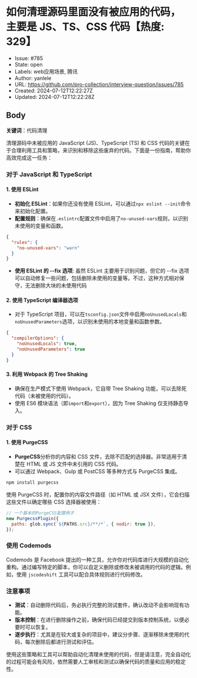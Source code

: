 # 如何清理源码里面没有被应用的代码， 主要是 JS、TS、CSS 代码【热度: 329】

- Issue: #785
- State: open
- Labels: web应用场景, 腾讯
- Author: yanlele
- URL: https://github.com/pro-collection/interview-question/issues/785
- Created: 2024-07-12T12:22:27Z
- Updated: 2024-07-12T12:22:28Z

## Body

**关键词**：代码清理

清理源码中未被应用的 JavaScript (JS)、TypeScript (TS) 和 CSS 代码的关键在于合理利用工具和策略，来识别和移除这些废弃的代码。下面是一份指南，帮助你高效完成这一任务：

### 对于 JavaScript 和 TypeScript

#### 1. 使用 ESLint

- **初始化 ESLint**：如果你还没有使用 ESLint，可以通过`npx eslint --init`命令来初始化配置。
- **配置规则**：确保在`.eslintrc`配置文件中启用了`no-unused-vars`规则，以识别未使用的变量和函数。

```json
{
  "rules": {
    "no-unused-vars": "warn"
  }
}
```

- **使用 ESLint 的 --fix 选项**: 虽然 ESLint 主要用于识别问题，但它的 --fix 选项可以自动修复一些问题，包括删除未使用的变量等。不过，这种方式相对保守，无法删除大块的未使用代码

#### 2. 使用 TypeScript 编译器选项

- 对于 TypeScript 项目，可以在`tsconfig.json`文件中启用`noUnusedLocals`和`noUnusedParameters`选项，以识别未使用的本地变量和函数参数。

```json
{
  "compilerOptions": {
    "noUnusedLocals": true,
    "noUnusedParameters": true
  }
}
```

#### 3. 利用 Webpack 的 Tree Shaking

- 确保在生产模式下使用 Webpack，它自带 Tree Shaking 功能，可以去除死代码（未被使用的代码）。
- 使用 ES6 模块语法（即`import`和`export`），因为 Tree Shaking 仅支持静态导入。

### 对于 CSS

#### 1. 使用 PurgeCSS

- **PurgeCSS**分析你的内容和 CSS 文件，去除不匹配的选择器。非常适用于清楚在 HTML 或 JS 文件中未引用的 CSS 代码。
- 可以通过 Webpack、Gulp 或 PostCSS 等多种方式与 PurgeCSS 集成。

```bash
npm install purgecss
```

使用 PurgeCSS 时，配置你的内容文件路径（如 HTML 或 JSX 文件），它会扫描这些文件以确定哪些 CSS 选择器被使用：

```javascript
// 一个基本的PurgeCSS配置例子
new PurgecssPlugin({
  paths: glob.sync(`${PATHS.src}/**/*`, { nodir: true }),
});
```

### 使用 Codemods

Codemods 是 Facebook 提出的一种工具，允许你对代码库进行大规模的自动化重构。通过编写特定的脚本，你可以自定义删除或修改未被调用的代码的逻辑。例如，使用 `jscodeshift` 工具可以配合具体规则进行代码修改。

### 注意事项

- **测试**：自动删除代码后，务必执行完整的测试套件，确认改动不会影响现有功能。
- **版本控制**：在进行删除操作之前，确保代码已经提交到版本控制系统，以便必要时可以恢复。
- **逐步执行**：尤其是在较大或复杂的项目中，建议分步骤、逐渐移除未使用的代码，每次删除后都进行测试和评估。

使用这些策略和工具可以帮助自动化清理未使用的代码，但是请注意，完全自动化的过程可能会有风险，依然需要人工审核和测试以确保代码的质量和应用的稳定性。

